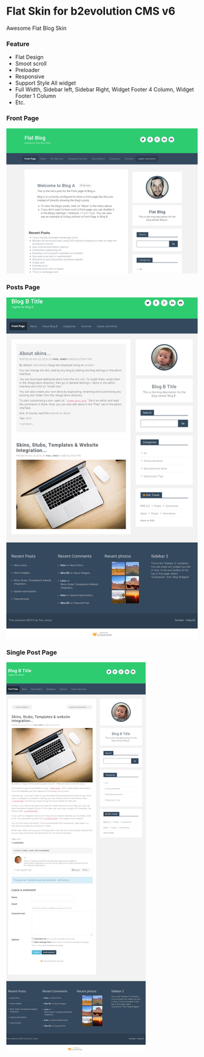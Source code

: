 # Flat Skin for b2evolution CMS v6

Awesome Flat Blog Skin

### Feature

- Flat Design
- Smoot scroll
- Preloader
- Responsive
- Support Style All widget
- Full Width, Sidebar left, Sidebar Right, Widget Footer 4 Column, Widget Footer 1 Column
- Etc.

### Front Page

![disp=front](skinshot_front.png)

### Posts Page

![disp=posts](skinshot_posts.png)

### Single Post Page

![disp=single](skinshot_single.png)
